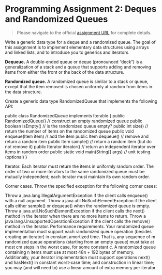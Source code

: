 # Programming Assignment 2: Deques and Randomized Queues

> Please navigate to the official [assignment URL](http://coursera.cs.princeton.edu/algs4/assignments/queues.html) for complete details.

Write a generic data type for a deque and a randomized queue. The goal of this assignment is to implement elementary data structures using arrays and linked lists, and to introduce you to generics and iterators.

**Dequeue.**
A double-ended queue or deque (pronounced “deck”) is a generalization of a stack and a queue that supports adding and removing items from either the front or the back of the data structure.

**Randomized queue.**
A randomized queue is similar to a stack or queue, except that the item removed is chosen uniformly at random from items in the data structure.

Create a generic data type RandomizedQueue that implements the following API:

public class RandomizedQueue<Item> implements Iterable<Item> {
   public RandomizedQueue()                 // construct an empty randomized queue
   public boolean isEmpty()                 // is the randomized queue empty?
   public int size()                        // return the number of items on the randomized queue
   public void enqueue(Item item)           // add the item
   public Item dequeue()                    // remove and return a random item
   public Item sample()                     // return a random item (but do not remove it)
   public Iterator<Item> iterator()         // return an independent iterator over items in random order
   public static void main(String[] args)   // unit testing (optional)
}

Iterator.  Each iterator must return the items in uniformly random order. The order of two or more iterators to the same randomized queue must be mutually independent; each iterator must maintain its own random order.

Corner cases.  Throw the specified exception for the following corner cases:

Throw a java.lang.IllegalArgumentException if the client calls enqueue() with a null argument.
Throw a java.util.NoSuchElementException if the client calls either sample() or dequeue() when the randomized queue is empty.
Throw a java.util.NoSuchElementException if the client calls the next() method in the iterator when there are no more items to return.
Throw a java.lang.UnsupportedOperationException if the client calls the remove() method in the iterator.
Performance requirements.  Your randomized queue implementation must support each randomized queue operation (besides creating an iterator) in constant amortized time. That is, any sequence of m randomized queue operations (starting from an empty queue) must take at most cm steps in the worst case, for some constant c. A randomized queue containing n items must use at most 48n + 192 bytes of memory. Additionally, your iterator implementation must support operations next() and hasNext() in constant worst-case time; and construction in linear time; you may (and will need to) use a linear amount of extra memory per iterator.
